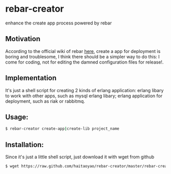 rebar-creator
=============

enhance the create app process powered by rebar 

Motivation
--------
According to the official wiki of rebar [here](https://github.com/basho/rebar/wiki/Release-handling), create a app for deployment is boring and troublesome, I think there should be a simpler way to do this: I come for coding, not for editing the damned configuration files for release!.

Implementation
--------
It's just a shell script for creating 2 kinds of erlang application: erlang libary to work with other apps, such as mysql erlang libary; erlang application for deployment, such as riak or rabbitmq.

Usage:
--------
```sh
$ rebar-creator create-app|create-lib project_name
```

Installation:
--------
Since it's just a little shell script, just download it with wget from github
```sh
$ wget https://raw.github.com/haitaoyao/rebar-creator/master/rebar-creator
```


